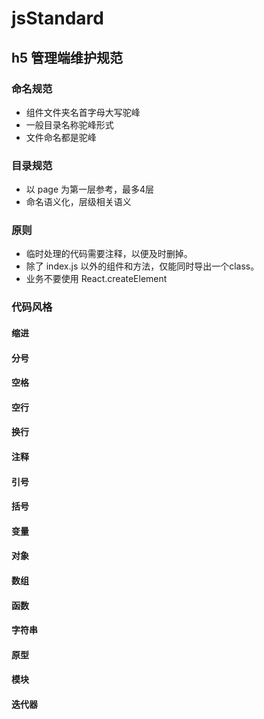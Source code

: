 # jsStandard
## h5 管理端维护规范
### 命名规范
- 组件文件夹名首字母大写驼峰
- 一般目录名称驼峰形式
- 文件命名都是驼峰

### 目录规范
- 以 page 为第一层参考，最多4层
- 命名语义化，层级相关语义

### 原则
- 临时处理的代码需要注释，以便及时删掉。
- 除了 index.js 以外的组件和方法，仅能同时导出一个class。
- 业务不要使用 React.createElement


### 代码风格

#### 缩进

#### 分号

#### 空格

#### 空行

#### 换行

#### 注释

#### 引号

#### 括号

#### 变量

#### 对象

#### 数组

#### 函数

#### 字符串

#### 原型

#### 模块

#### 迭代器